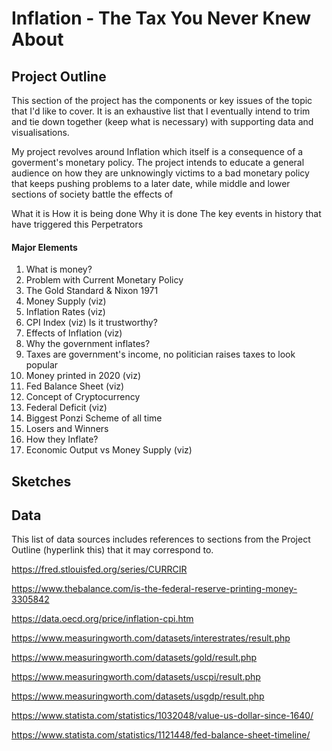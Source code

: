 # Inflation - The Tax You Never Knew About

## Project Outline

This section of the project has the components or key issues of the topic that I'd like to cover. It is an exhaustive list that I eventually intend to trim and 
tie down together (keep what is necessary) with supporting data and visualisations. 

My project revolves around Inflation which itself is a consequence of a goverment's monetary policy. The project intends to educate a general audience on how they
are unknowingly victims to a bad monetary policy that keeps pushing problems to a later date, while middle and lower sections of society battle the effects of 

What it is
How it is being done
Why it is done
The key events in history that have triggered this
Perpetrators



#### Major Elements

1. What is money?
2. Problem with Current Monetary Policy
3. The Gold Standard & Nixon 1971
4. Money Supply (viz)
5. Inflation Rates (viz)
6. CPI Index (viz) Is it trustworthy?
7. Effects of Inflation (viz)
8. Why the government inflates?
9. Taxes are government's income, no politician raises taxes to look popular
10. Money printed in 2020 (viz)
11. Fed Balance Sheet (viz)
12. Concept of Cryptocurrency
13. Federal Deficit (viz)
14. Biggest Ponzi Scheme of all time
15. Losers and Winners
16. How they Inflate?
17. Economic Output vs Money Supply (viz)



## Sketches

## Data

This list of data sources includes references to sections from the Project Outline (hyperlink this) that it may correspond to.


https://fred.stlouisfed.org/series/CURRCIR

https://www.thebalance.com/is-the-federal-reserve-printing-money-3305842

https://data.oecd.org/price/inflation-cpi.htm

https://www.measuringworth.com/datasets/interestrates/result.php

https://www.measuringworth.com/datasets/gold/result.php

https://www.measuringworth.com/datasets/uscpi/result.php

https://www.measuringworth.com/datasets/usgdp/result.php

https://www.statista.com/statistics/1032048/value-us-dollar-since-1640/

https://www.statista.com/statistics/1121448/fed-balance-sheet-timeline/




##

